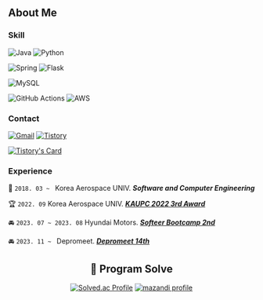 ## About Me

  ### Skill
  
  ![Java](https://img.shields.io/badge/java-%23ED8B00.svg?style=for-the-badge&logo=openjdk&logoColor=white)
  ![Python](https://img.shields.io/badge/python-3670A0?style=for-the-badge&logo=python&logoColor=ffdd54)
  
  ![Spring](https://img.shields.io/badge/spring-%236DB33F.svg?style=for-the-badge&logo=spring&logoColor=white)
  ![Flask](https://img.shields.io/badge/flask-%23000.svg?style=for-the-badge&logo=flask&logoColor=white)
  
  ![MySQL](https://img.shields.io/badge/mysql-%2300f.svg?style=for-the-badge&logo=mysql&logoColor=white&color=00758F)
  
  ![GitHub Actions](https://img.shields.io/badge/github%20actions-%232671E5.svg?style=for-the-badge&logo=githubactions&logoColor=white)
  ![AWS](https://img.shields.io/badge/AWS-%23FF9900.svg?style=for-the-badge&logo=amazon-aws&logoColor=white)
  
  ### Contact
  [![Gmail](https://img.shields.io/badge/Gmail-D14836?style=for-the-badge&logo=gmail&logoColor=white)](ddingmin.dev@gmail.com)
  [![Tistory](https://img.shields.io/badge/Tistory-FF5A4A?style=for-the-badge&logo=tistory&logoColor=white)](https://ddingmin00.tistory.com/)
  
  [![Tistory's Card](https://github-readme-tistory-card.vercel.app/api?name=ddingmin00)](https://ddingmin00.tistory.com/)

  


  ### Experience
  🏫 `2018. 03 ~ ` Korea Aerospace UNIV. ***Software and Computer Engineering***

  🏆 `2022. 09` Korea Aerospace UNIV. [***KAUPC 2022 3rd Award***](https://kaupc2022.netlify.app/#apply)
  
  🚘 `2023. 07 ~ 2023. 08` Hyundai Motors. [***Softeer Bootcamp 2nd***](https://www.softeerbootcamp.com/)

  🚘 `2023. 11 ~ ` Depromeet. [***Depromeet 14th***](https://www.depromeet.com/)

<div align="center">

  ## 👾 Program Solve
  [![Solved.ac Profile](http://mazassumnida.wtf/api/v2/generate_badge?boj=ddingmin)](https://solved.ac/ddingmin/)
  [![mazandi profile](http://mazandi.herokuapp.com/api?handle=ddingmin&theme=dark)](https://solved.ac/ddingmin/)

  <!-- Solved Streak ***[1234](https://solved.ac/profile/ddingmin)*** days -->
  
  <!-- Total Solved ***[1234](https://solved.ac/profile/ddingmin)*** problems -->
  
</div>
